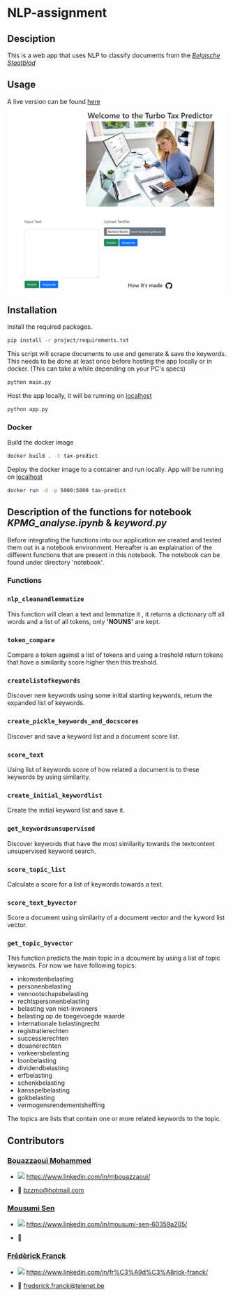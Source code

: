 # NLP-assignment


## Desciption

This is a web app that uses NLP to classify documents from the [*Belgische Staatblad*](https://www.ejustice.just.fgov.be/cgi/summary.pl)

## Usage 

A live version can be found [here](https://tax-predict.herokuapp.com/)


![site](./project/rsc/image_site.png)

## Installation

Install the required packages.

```bash
pip install -r project/requirements.txt
```

This script will scrape documents to use and generate & save the keywords. This needs to be done at least once before hosting the app locally or in docker. (This can take a while depending on your PC's specs)
```bash
python main.py
```

Host the app locally, it will be running on [localhost](http://localhost:5000/)

```bash
python app.py
```

### Docker

Build the docker image
```bash
docker build . -t tax-predict
```

Deploy the docker image to a container and run locally.
App will be running on [localhost](http://localhost:5000/)

```bash
docker run -d -p 5000:5000 tax-predict
```


## Description of the functions for notebook *KPMG_analyse.ipynb* & *keyword.py*

Before integrating the functions into our application we created and tested them out in a notebook environment.
Hereafter is an explaination of the different functions that are present in this notebook.
The notebook can be found under directory 'notebook'.

### Functions

### ```nlp_cleanandlemmatize```
This function will clean a text and lemmatize it , it returns a dictionary off all words and a list of all tokens, only **'NOUNS'** are kept.

###  ```token_compare```
Compare a token against a list of tokens and using a treshold return tokens that have a similarity score higher then this treshold.


###  ```createlistofkeywords```
Discover new keywords using some initial starting keywords, return the expanded list of keywords.
    
###  ```create_pickle_keywords_and_docscores```
Discover and save a keyword list and a document score list.  

###  ```score_text```
Using list of keywords score of how related a document is to these keywords by using similarity.

###  ```create_initial_keywordlist```
Create the initial keyword list and save it.
 
###  ```get_keywordsunsupervised```
Discover keywords that have the most similarity towards the textcontent unsupervised keyword search.

###  ```score_topic_list```
Calculate a score for a list of keywords towards a text.

###  ```score_text_byvector```
Score a document using similarity of a document vector and the kyword list vector.


###  ```get_topic_byvector```
This function predicts the main topic in a dcoument by using a list of topic keywords.
For now we have following topics:

- inkomstenbelasting
- personenbelasting
- vennootschapsbelasting
- rechtspersonenbelasting
- belasting van niet-inwoners
- belasting op de toegevoegde waarde
- internationale belastingrecht
- registratierechten
- successierechten
- douanerechten
- verkeersbelasting
- loonbelasting
- dividendbelasting
- erfbelasting
- schenkbelasting
- kansspelbelasting
- gokbelasting
- vermogensrendementsheffing
                            

The topics are lists that contain one or more related keywords to the topic.


## Contributors

### [Bouazzaoui Mohammed](https://github.com/mohammedbouazzaoui)

- ![](https://i.stack.imgur.com/gVE0j.png) https://www.linkedin.com/in/mbouazzaoui/

- 📧 bzzmo@hotmail.com

### [Mousumi Sen](https://github.com/MousumiAria)

- ![](https://i.stack.imgur.com/gVE0j.png) https://www.linkedin.com/in/mousumi-sen-60359a205/

- 📧 

### [Frédèrick Franck](https://github.com/FrederickFranck)

- ![](https://i.stack.imgur.com/gVE0j.png) https://www.linkedin.com/in/fr%C3%A9d%C3%A8rick-franck/

- 📧 frederick.franck@telenet.be
